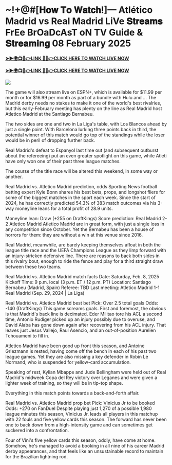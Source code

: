 # ~!+@#[𝐇𝐨𝐰 𝐓𝐨 𝐖𝐚𝐭𝐜𝐡!]— Atlético Madrid vs Real Madrid LiVe 𝐒𝐭𝐫𝐞𝐚𝐦𝐬 FrEe BrOaDcAsT oN TV Guide & 𝐒𝐭𝐫𝐞𝐚𝐦𝐢𝐧𝐠 08 February 2025


**[➤►🌍📺📱👉LINK 🔴✅👉CLICK HERE TO WATCH LIVE NOW](http://ultravibetv.com/soccer-pm-zit/?v=Jr+Git)**

**[➤►🌍📺📱👉LINK 🔴✅👉CLICK HERE TO WATCH LIVE NOW](http://ultravibetv.com/soccer-pm-zit/?v=Jr+Git)**

[![](https://blogger.googleusercontent.com/img/b/R29vZ2xl/AVvXsEgw86QcRTQHa_0UF_R0Ce_BfmEP5mTpVruRVIlWCPMMqp8oWxkzZavuKovDSK7oHt7t7csMbgy3jKUoCHU7kED_YXGoogHBc3NxSi3Jurev7bBa3b51d-V1n3mFx857KlyS0FiziJpcUdJgJFovmDw3IASQPNDjw8eVi3p9JbVffFfUQEfkj3-qYllz/s686/soccer.gif)](http://ultravibetv.com/soccer-pm-zit/?v=Jr+Git)

The game will also stream live on ESPN+, which is available for $11.99 per month or for $16.99 per month as part of a bundle with Hulu and ... The Madrid derby needs no stakes to make it one of the world's best rivalries, but this early-February meeting has plenty on the line as Real Madrid host Atletico Madrid at the Santiago Bernabeu.

The two sides are one and two in La Liga's table, with Los Blancos ahead by just a single point. With Barcelona lurking three points back in third, the potential winner of this match would go top of the standings while the loser would be in peril of dropping further back.

Real Madrid's defeat to Espanyol last time out (and subsequent outburst about the refereeing) put an even greater spotlight on this game, while Atleti have only won one of their past three league matches.

The course of the title race will be altered this weekend, in some way or another.

Real Madrid vs. Atletico Madrid prediction, odds
Sporting News football betting expert Kyle Bonn shares his best bets, props, and longshot fliers for some of the biggest matches in the sport each week. Since the start of 2024, he has correctly predicted 54.3% of 383 match outcomes via his 3-way moneyline leans for a total profit of 28.9 units.

Moneyline lean: Draw (+255 on DraftKings)
Score prediction: Real Madrid 2-2 Atletico Madrid
Atletico Madrid are in great form, with just a single loss in any competition since October. Yet the Bernabeu has been a house of horrors for them: they are without a win at this venue since 2016.

Real Madrid, meanwhile, are barely keeping themselves afloat in both the league title race and the UEFA Champions League as they limp forward with an injury-stricken defensive line. There are reasons to back both sides in this rivalry bout, enough to ride the fence and play for a third straight draw between these two teams.

Real Madrid vs. Atletico Madrid match facts
Date: Saturday, Feb. 8, 2025
Kickoff Time: 9 p.m. local (3 p.m. ET / 12 p.m. PT)
Location: Santiago Bernabeu (Madrid, Spain)
Referee: TBD
Last meeting: Atletico Madrid 1-1 Real Madrid (Sep. 29, 2024 | La Liga)

Real Madrid vs. Atletico Madrid best bet
Pick: Over 2.5 total goals
Odds: -140 (DraftKings)
This game screams goals. First and foremost, the obvious is that Madrid's back line is decimated. Eder Militao tore his ACL a second time, Antonio Rudiger picked up an injury possibly due to overuse, and David Alaba has gone down again after recovering from his ACL injury. That leaves just Jesus Vallejo, Raul Asencio, and an out-of-position Aurelien Tchouameni to fill in.

Atletico Madrid have been good up front this season, and Antoine Griezmann is rested, having come off the bench in each of his past two league games. Yet they are also missing a key defender in Robin Le Normand, who is suspended for yellow-card accumulation.

Speaking of rest, Kylian Mbappe and Jude Bellingham were held out of Real Madrid's midweek Copa del Rey victory over Leganes and were given a lighter week of training, so they will be in tip-top shape.

Everything in this match points towards a back-and-forth affair.

Real Madrid vs. Atletico Madrid prop bet
Pick: Vinicius Jr to be booked
Odds: +270 on FanDuel
Despite playing just 1,270 of a possible 1,980 league minutes this season, Vinicius Jr. leads all players in this matchup with 22 fouls and five yellow cards this season. The forward has never been one to back down from a high-intensity game and can sometimes get suckered into a confrontation.

Four of Vini's five yellow cards this season, oddly, have come at home. Somehow, he's managed to avoid a booking in all nine of his career Madrid derby appearances, and that feels like an unsustainable record to maintain for the Brazilian lightning rod.
